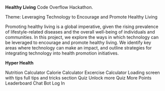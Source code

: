 **Healthy Living**
Code Overflow Hackathon.

Theme: Leveraging Technology to Encourage and Promote Healthy Living

Promoting healthy living is a global imperative, given the rising prevalence of lifestyle-related diseases and the overall well-being of individuals and communities. In this project, we explore the ways in which technology can be leveraged to encourage and promote healthy living. We identify key areas where technology can make an impact, and outline strategies for integrating technology into health promotion initiatives.

**Hyper Health**

Nutrition Calculator
Calorie Calculator
Excercise Calculator
Loading screen with tips
full tips and tricks section
Quiz
    Unlock more Quiz
    More Points
    Leaderboard
Chat Bot
Log In